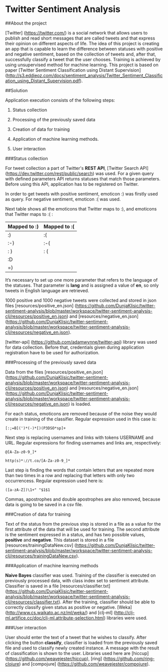 # Twitter Sentiment Analysis

##About the project

[Twitter] (https://twitter.com/) is a social network that allows users to publish and read short messages that are called tweets and that express their opinion on different aspects of life. The idea of this project is creating an app that is capable to learn the difference between statuses with positive and negative sentiment, based on the collection of tweets and, after that, successfully classify a tweet that the user chooses. Training is achieved by using unsupervised method for machine learning.
This project is based on paper  [Twitter Sentiment Classification using Distant Supervision] (http://s3.eddieoz.com/docs/sentiment_analysis/Twitter_Sentiment_Classification_using_Distant_Supervision.pdf). 

##Solution

Application execution consists of the following steps:

1.	Status collection

2.	Processing of the previously saved data

3.	Creation of data for training

4.	Application of machine learning methods.

5.	User interaction

###Status collection

For tweet collection a part of Twitter's **REST API**, [Twitter Search API] (https://dev.twitter.com/rest/public/search) was used. For a given query with defined parameters API returns statuses that match those parameters. Before using this API, application has to be registered on Twitter.
 
In order to get tweets with positive sentiment, emoticon :) was firstly used as query. For negative sentiment, emoticon :( was used.

Next table shows all the emoticons that Twitter maps to :), and emoticons that Twitter maps to :( :


| Mapped to :)  | Mapped to :( |
| ------------- | ------------- |
| :)  | :(  |
| :-)  | :-(  |
| : )  | : (  |
| :D  |   |
| =)  |   |


It’s necessary to set up one more parameter that refers to the language of the statuses. That parameter is **lang** and is assigned a value of **en**, so only tweets in English language are retrieved.

1000 positive and 1000 negative tweets were collected and stored in json files [resources/positive_en.json] (https://github.com/DunjaKlisic/twitter-sentiment-analysis/blob/master/workspace/twitter-sentiment-analysis-clj/resources/positive_en.json) and [resources/negative_en.json] (https://github.com/DunjaKlisic/twitter-sentiment-analysis/blob/master/workspace/twitter-sentiment-analysis-clj/resources/negative_en.json).

[twitter-api] (https://github.com/adamwynne/twitter-api) library was used for data collection. Before that, credentials given during application registration have to be used for authorization.

###Processing of the previously saved data

Data from the files [resources/positive_en.json] (https://github.com/DunjaKlisic/twitter-sentiment-analysis/blob/master/workspace/twitter-sentiment-analysis-clj/resources/positive_en.json) and [resources/negative_en.json] (https://github.com/DunjaKlisic/twitter-sentiment-analysis/blob/master/workspace/twitter-sentiment-analysis-clj/resources/negative_en.json) is loaded.

For each status, emoticons are removed because of the noise they would create in training of the classifier. Regular expression used in this case is:
```
[:;=B](')*(-)*[)(P3DSO*sp]+
```
Next step is replacing usernames and links with tokens USERNAME and URL. Regular expressions for finding usernames and links are, respectively:
```
@[A-Za-z0-9_]*

http(s)*://t.co/[A-Za-z0-9_]*
```
Last step is finding the words that contain letters that are repeated more than two times in a row and replacing that letters with only two occurrencess. Regular expression used here is:
```
([a-zA-Z])\1+" "$1$1
```
Commas, apostrophes and double apostrophes are also removed, because data is going to be saved in a csv file.

###Creation of data for training

Text of the status from the previous step is stored in a file as a value for the first attribute of the data that will be used for training. The second attribute is the sentiment expressed in a status, and has two possible values, **positive** and **negative**. This dataset is stored in a file [resources/trainingDataNew.csv] (https://github.com/DunjaKlisic/twitter-sentiment-analysis/blob/master/workspace/twitter-sentiment-analysis-clj/resources/trainingDataNew.csv).

###Application of machine learning methods

**Naive Bayes** classifier was used. Training of the classifier is executed on previously processed data, with class index set to sentiment attribute. Classifier is saved in a file [resources/classifier.txt] (https://github.com/DunjaKlisic/twitter-sentiment-analysis/blob/master/workspace/twitter-sentiment-analysis-clj/resources/classifier.txt). After the training, classifier should be able to correctly classify given status as positive or negative. [Weka] (http://www.cs.waikato.ac.nz/ml/weka/) and [clj-ml] (http://clj-ml.artifice.cc/doc/clj-ml.attribute-selection.html) libraries were used.

###User interaction

User should enter the text of a tweet that he wishes to classify. After clicking the button **classify**, classifier is loaded from the previously saved file and used to classify newly created instance. A message with the result of classification is shown to the user. Libraries used here are [hiccup] (https://github.com/weavejester/hiccup), [ring] (https://github.com/ring-clojure) and [compojure] (https://github.com/weavejester/compojure).
